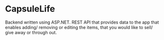 # CapsuleLife
Backend written using ASP.NET. 
REST API that provides data to the app that enables adding/ removing or editing the items, that you would like to sell/ give away or through out. 


